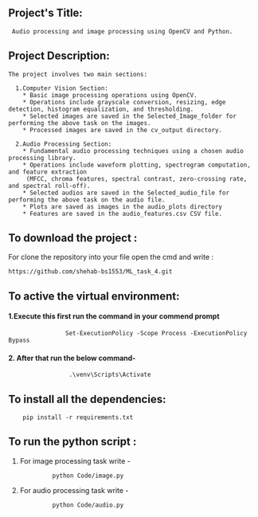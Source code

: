 ## Project's Title:

     Audio processing and image processing using OpenCV and Python.

## Project Description: 

    The project involves two main sections:
  
      1.Computer Vision Section:
        * Basic image processing operations using OpenCV.
        * Operations include grayscale conversion, resizing, edge detection, histogram equalization, and thresholding.
        * Selected images are saved in the Selected_Image_folder for performing the above task on the images.
        * Processed images are saved in the cv_output directory.
        
      2.Audio Processing Section:
        * Fundamental audio processing techniques using a chosen audio processing library.
        * Operations include waveform plotting, spectrogram computation, and feature extraction
         (MFCC, chroma features, spectral contrast, zero-crossing rate, and spectral roll-off).
        * Selected audios are saved in the Selected_audio_file for performing the above task on the audio file.
        * Plots are saved as images in the audio_plots directory
        * Features are saved in the audio_features.csv CSV file.


## To download the project : 

For clone the repository into your file open the cmd and write :
    
    https://github.com/shehab-bs1553/ML_task_4.git

## To active the virtual environment: 
  
   #### 1.Execute this first run the command in your commend prompt 
                    
                    Set-ExecutionPolicy -Scope Process -ExecutionPolicy Bypass 

  #### 2. After that run the below command-   
  
                     .\venv\Scripts\Activate 
## To install all the dependencies:

        pip install -r requirements.txt


## To run the python script : 
        
1. For image processing task write -
               
                python Code/image.py
2. For audio processing task write - 
        
                python Code/audio.py
